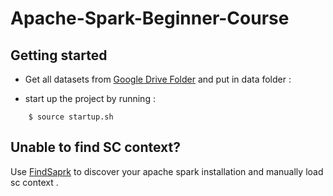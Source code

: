 # Apache-Spark-Beginner-Course

## Getting started 
 - Get all datasets from [Google Drive Folder](https://drive.google.com/drive/folders/1KsyNbJh5n8JOjysGviFRZV1cDi-2aFW8?usp=sharing ) and put in data folder :

- start up the project by running :
```
    $ source startup.sh
```

## Unable to find SC context?
Use [FindSaprk](https://github.com/minrk/findspark ) to discover your apache spark installation and manually load sc context . 